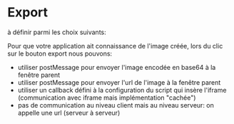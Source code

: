 # Export

<aside class="warning">à définir parmi les choix suivants:</aside>

Pour que votre application ait connaissance de l'image créée, lors du clic sur le bouton export nous pouvons:

* utiliser postMessage pour envoyer l'image encodée en base64 à la fenêtre parent
* utiliser postMessage pour envoyer l'url de l'image à la fenêtre parent
* utiliser un callback défini à la configuration du script qui insère l'iframe (communication avec iframe mais implémentation "cachée")
* pas de communication au niveau client mais au niveau serveur: on appelle une url (serveur à serveur)
